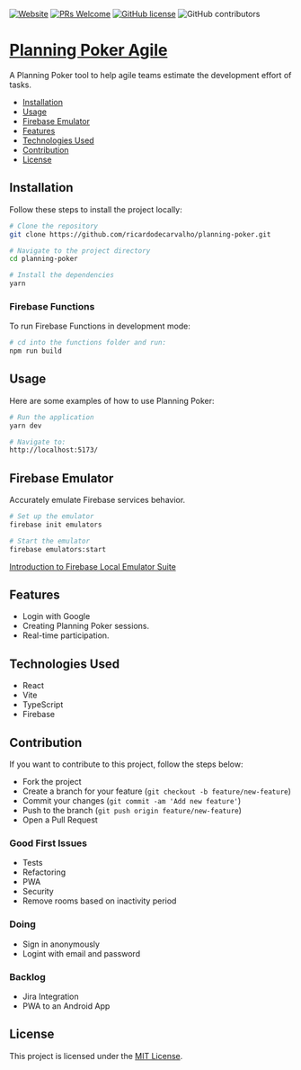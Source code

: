 [![Website](https://img.shields.io/website?url=https%3A%2F%2Fplanning-poker.skapitao.com)](https://planning-poker.skapitao.com)
[![PRs Welcome](https://img.shields.io/badge/PRs-welcome-brightgreen.svg)](#contribution)
[![GitHub license](https://img.shields.io/badge/license-MIT-blue.svg)](/LICENSE)
![GitHub contributors](https://img.shields.io/github/contributors/ricardodecarvalho/planning-poker)

# [Planning Poker Agile](https://planning-poker.skapitao.com)

A Planning Poker tool to help agile teams estimate the development effort of tasks.

- [Installation](#installation)
- [Usage](#usage)
- [Firebase Emulator](#firebase-emulator)
- [Features](#features)
- [Technologies Used](#technologies-used)
- [Contribution](#contribution)
- [License](#license)

## Installation
Follow these steps to install the project locally:

```bash
# Clone the repository
git clone https://github.com/ricardodecarvalho/planning-poker.git

# Navigate to the project directory
cd planning-poker

# Install the dependencies
yarn
```

### Firebase Functions
To run Firebase Functions in development mode:

```bash
# cd into the functions folder and run:
npm run build
```

## Usage
Here are some examples of how to use Planning Poker:

```bash
# Run the application
yarn dev

# Navigate to:
http://localhost:5173/
```

## Firebase Emulator
Accurately emulate Firebase services behavior.

```bash
# Set up the emulator
firebase init emulators

# Start the emulator
firebase emulators:start
```
[Introduction to Firebase Local Emulator Suite](https://firebase.google.com/docs/emulator-suite)

## Features
* Login with Google
* Creating Planning Poker sessions.
* Real-time participation.

## Technologies Used
* React
* Vite
* TypeScript
* Firebase

## Contribution
If you want to contribute to this project, follow the steps below:

* Fork the project
* Create a branch for your feature (`git checkout -b feature/new-feature`)
* Commit your changes (`git commit -am 'Add new feature'`)
* Push to the branch (`git push origin feature/new-feature`)
* Open a Pull Request

### Good First Issues
* Tests
* Refactoring
* PWA
* Security
* Remove rooms based on inactivity period

### Doing
* Sign in anonymously
* Logint with email and password

### Backlog
* Jira Integration
* PWA to an Android App

## License
This project is licensed under the [MIT License](https://mit-license.org/).
